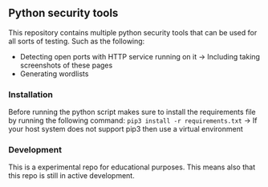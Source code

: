 ## Python security tools
This repository contains multiple python security tools that can be used for all sorts of testing. Such as the following:
- Detecting open ports with HTTP service running on it
-> Including taking screenshots of these pages
- Generating wordlists

### Installation
Before running the python script makes sure to install the requirements file by running the following command:
`pip3 install -r requirements.txt`
-> If your host system does not support pip3 then use a virtual environment

### Development
This is a experimental repo for educational purposes. This means also that this repo is still in active development.